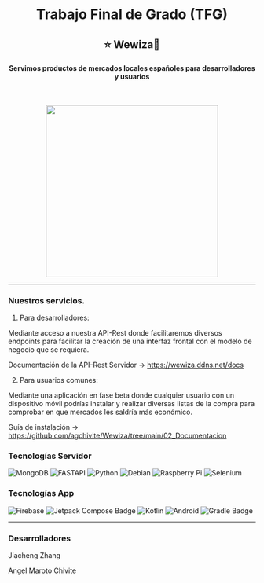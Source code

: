 <h1 align="center">Trabajo Final de Grado (TFG)</h1>
<h2 align="center">⭐ Wewiza🍋</h2>
<h4 align="center">Servimos productos de mercados locales españoles para desarrolladores y usuarios</h5>

<br>

<p align="center"><img src="./02_Documentacion/img/logo.png" width="350px"></p>

---

### Nuestros servicios.

1. Para desarrolladores:

Mediante acceso a nuestra API-Rest donde facilitaremos diversos endpoints para facilitar la creación de una interfaz frontal con el modelo de negocio que se requiera.

Documentación de la API-Rest Servidor -> https://wewiza.ddns.net/docs
   
2. Para usuarios comunes:

Mediante una aplicación en fase beta donde cualquier usuario con un dispositivo móvil podrías instalar y realizar diversas listas de la compra para comprobar en que mercados les saldría más económico.

Guía de instalación -> https://github.com/agchivite/Wewiza/tree/main/02_Documentacion

### Tecnologías Servidor
![MongoDB](https://img.shields.io/badge/MongoDB-%234ea94b.svg?style=for-the-badge&logo=mongodb&logoColor=white)
![FASTAPI](https://img.shields.io/badge/FastAPI-005571?style=for-the-badge&logo=fastapi)
![Python](https://img.shields.io/badge/python-3670A0?style=for-the-badge&logo=python&logoColor=ffdd54)
![Debian](https://img.shields.io/badge/Debian-D70A53?style=for-the-badge&logo=debian&logoColor=white)
![Raspberry Pi](https://img.shields.io/badge/-RaspberryPi-C51A4A?style=for-the-badge&logo=Raspberry-Pi)
![Selenium](https://img.shields.io/badge/-selenium-%43B02A?style=for-the-badge&logo=selenium&logoColor=white)

### Tecnologías App
![Firebase](https://img.shields.io/badge/firebase-a08021?style=for-the-badge&logo=firebase&logoColor=ffcd34)
![Jetpack Compose Badge](https://img.shields.io/badge/Jetpack%20Compose-4285F4?logo=jetpackcompose&logoColor=fff&style=for-the-badge)
![Kotlin](https://img.shields.io/badge/kotlin-%237F52FF.svg?style=for-the-badge&logo=kotlin&logoColor=white)
![Android](https://img.shields.io/badge/Android-3DDC84?style=for-the-badge&logo=android&logoColor=white)
![Gradle Badge](https://img.shields.io/badge/Gradle-02303A?logo=gradle&logoColor=fff&style=for-the-badge)


---

### Desarrolladores 
<p>Jiacheng Zhang</p>
<p>Angel Maroto Chivite</p>







<!-- MARKDOWN LINKS & IMAGES -->
<!-- https://www.markdownguide.org/basic-syntax/#reference-style-links -->
[Mongo]: https://img.shields.io/badge/mongodb-green?style=for-the-badge&logo=mongodb&logoColor=white
[Mongo-url]: https://www.mongodb.com/
[Ktor]: https://img.shields.io/badge/ktor-orange?style=for-the-badge&logo=kotlin&logoColor=white
[Ktor-url]:https://ktor.io/
[Angular]:https://img.shields.io/badge/angular-red?style=for-the-badge&logo=angular&logoColor=white
[Angular-url]:https://angular.io/
